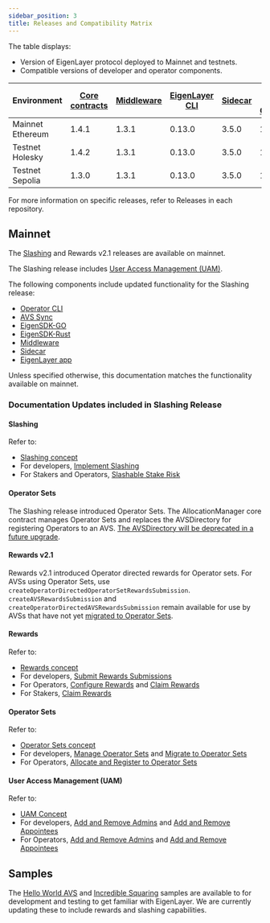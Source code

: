 ```yaml
---
sidebar_position: 3
title: Releases and Compatibility Matrix
---
```


The table displays:
* Version of EigenLayer protocol deployed to Mainnet and testnets.
* Compatible versions of developer and operator components.

| Environment      | [Core contracts](https://github.com/Layr-Labs/eigenlayer-contracts/releases) | [Middleware](https://github.com/Layr-Labs/eigenlayer-middleware/releases) | [EigenLayer CLI](https://github.com/Layr-Labs/eigenlayer-cli/releases) | [Sidecar](https://github.com/Layr-Labs/sidecar/releases) | [EigenPod Proof Generation](https://github.com/Layr-Labs/eigenpod-proofs-generation/releases) | 
|------------------|----------------|------------|----------------|----------------------------------------------------------|-------------------------------|
| Mainnet Ethereum | 1.4.1          | 1.3.1      | 0.13.0         | 3.5.0                                                    | 1.3.0                         | 
| Testnet Holesky  | 1.4.2          | 1.3.1      | 0.13.0         | 3.5.0                                                    | 1.3.0                         |
| Testnet Sepolia  | 1.3.0          | 1.3.1      | 0.13.0         | 3.5.0                                                    | 1.3.0                         |

For more information on specific releases, refer to Releases in each repository.

## Mainnet

The [Slashing](https://github.com/Layr-Labs/eigenlayer-contracts/releases/tag/v1.3.0) and Rewards v2.1 releases are available on mainnet.

The Slashing release includes [User Access Management (UAM)](concepts/uam/user-access-management.md).


The following components include updated functionality for the Slashing release:
* [Operator CLI](https://github.com/Layr-Labs/eigenlayer-cli)
* [AVS Sync](https://github.com/Layr-Labs/avs-sync)
* [EigenSDK-GO](https://github.com/Layr-Labs/eigensdk-go)
* [EigenSDK-Rust](https://github.com/Layr-Labs/eigensdk-rs)
* [Middleware](https://github.com/Layr-Labs/eigenlayer-middleware)
* [Sidecar](https://github.com/Layr-Labs/sidecar)
* [EigenLayer app](https://app.eigenlayer.xyz/)

Unless specified otherwise, this documentation matches the functionality available on mainnet. 

### Documentation Updates included in Slashing Release


#### Slashing 

Refer to: 
* [Slashing concept](concepts/slashing/slashing-concept)
* For developers, [Implement Slashing](../developers/HowTo/build/slashing/implement-slashing)
* For Stakers and Operators, [Slashable Stake Risk](concepts/slashing/slashable-stake-risks)

#### Operator Sets

The Slashing release introduced Operator Sets. The AllocationManager core contract manages Operator Sets and replaces
the AVSDirectory for registering Operators to an AVS. [The AVSDirectory will be deprecated in a future upgrade](https://docs.eigenlayer.xyz/developers/HowTo/slashing/migrate-to-operatorsets).

#### Rewards v2.1

Rewards v2.1 introduced Operator directed rewards for Operator sets. For AVSs using Operator Sets, use `createOperatorDirectedOperatorSetRewardsSubmission`. 
`createAVSRewardsSubmission` and `createOperatorDirectedAVSRewardsSubmission` remain available for use by AVSs that have not yet [migrated to Operator Sets](https://docs.eigenlayer.xyz/developers/HowTo/slashing/migrate-to-operatorsets).


#### Rewards 

Refer to:
* [Rewards concept](concepts/rewards/rewards-concept)
* For developers, [Submit Rewards Submissions](../developers/HowTo/build/submit-rewards-submissions)
* For Operators, [Configure Rewards](../operators/howto/confirgurerewards/set-rewards-split) and [Claim Rewards](https://docs.eigenlayer.xyz/operators/howto/confirgurerewards/set-rewards-split)
* For Stakers, [Claim Rewards](../restakers/restaking-guides/claim-rewards-app)

#### Operator Sets

Refer to: 
* [Operator Sets concept](concepts/operator-sets/operator-sets-concept)
* For developers, [Manage Operator Sets](../developers/HowTo/build/manage-operator-sets) and [Migrate to Operator Sets](../developers/HowTo/build/slashing/migrate-to-operatorsets)
* For Operators, [Allocate and Register to Operator Sets](../operators/howto/operator-sets)

#### User Access Management (UAM)

Refer to: 
* [UAM Concept](concepts/uam/user-access-management)
* For developers, [Add and Remove Admins](../developers/HowTo/build/uam/dev-add-remove-admins) and [Add and Remove Appointees](../developers/HowTo/build/uam/dev-add-remove-admins)
* For Operators, [Add and Remove Admins](../operators/howto/uam/op-add-remove-admins) and [Add and Remove Appointees](../operators/howto/uam/op-add-remove-appointees)

## Samples

The [Hello World AVS](https://github.com/Layr-Labs/hello-world-avs) and [Incredible Squaring](https://github.com/Layr-Labs/incredible-squaring-avs)
samples are available to for development and testing to get familiar with EigenLayer. We are currently updating these to 
include rewards and slashing capabilities.